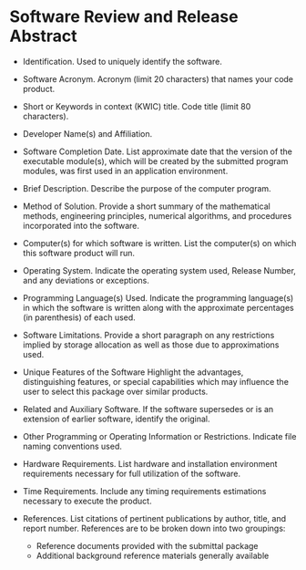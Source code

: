 # Software Review and Release Abstract


* Identification. Used to uniquely identify the software.

* Software Acronym. Acronym (limit 20 characters) that names your code product.

* Short or Keywords in context (KWIC) title. Code title (limit 80 characters).

* Developer Name(s) and Affiliation. 

* Software Completion Date. List approximate date that the version of the executable module(s), which will be created by the submitted program modules, was first used in an application environment.

* Brief Description. Describe the purpose of the computer program.

* Method of Solution. Provide a short summary of the mathematical methods, engineering principles, numerical algorithms, and procedures incorporated into the software.

* Computer(s) for which software is written. List the computer(s) on which this software product will run.

* Operating System. Indicate the operating system used, Release Number, and any deviations or exceptions.

* Programming Language(s) Used. Indicate the programming language(s) in which the software is written along with the approximate percentages (in parenthesis) of each used.

* Software Limitations. Provide a short paragraph on any restrictions implied by storage allocation as well as those due to approximations used.

* Unique Features of the Software Highlight the advantages, distinguishing features, or special capabilities which may influence the user to select this package over similar products.

* Related and Auxiliary Software. If the software supersedes or is an extension of earlier software, identify the original.

* Other Programming or Operating Information or Restrictions. Indicate file naming conventions used.

* Hardware Requirements. List hardware and installation environment requirements necessary for full utilization of the software.

* Time Requirements. Include any timing requirements estimations necessary to execute the product.

* References. List citations of pertinent publications by author, title, and report number. References are to be broken down into two groupings:
	* Reference documents provided with the submittal package
	* Additional background reference materials generally available
